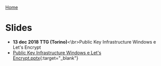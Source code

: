[Home](/)
# Slides
 
* __13 dec 2018 TTG (Torino)__<\br>Public Key Infrastructure Windows e Let's Encrypt
* [Public Key Infrastructure Windows e Let's Encrypt.pptx](2018-12-TTG/Public%20Key%20Infrastructure%20Windows%20e%20Let's%20Encrypt.pptx){:target="_blank"}
